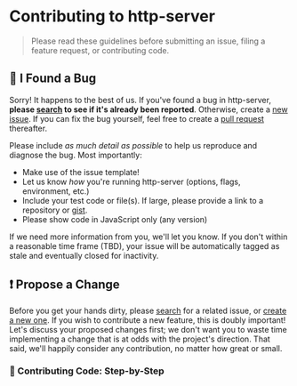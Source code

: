 # Contributing to http-server

> Please read these guidelines before submitting an issue, filing a feature request, or contributing code.

## :bug: I Found a Bug

Sorry! It happens to the best of us. If you've found a bug in http-server, **please [search](https://github.com/http-party/http-server/issues/) to see if it's already been reported**. Otherwise, create a [new issue](https://github.com/http-party/http-server/issues/new). If you can fix the bug yourself, feel free to create a [pull request](#propose-a-change) thereafter.

Please include _as much detail as possible_ to help us reproduce and diagnose the bug. Most importantly:

- Make use of the issue template!
- Let us know _how_ you're running http-server (options, flags, environment, etc.)
- Include your test code or file(s). If large, please provide a link to a repository or [gist](https://gist.github.com).
- Please show code in JavaScript only (any version)

If we need more information from you, we'll let you know. If you don't within a reasonable time frame (TBD), your issue will be automatically tagged as stale and eventually closed for inactivity.

## :exclamation: Propose a Change

Before you get your hands dirty, please [search](https://github.com/http-party/http-server/issues/) for a related issue, or [create a new one](https://github.com/http-party/http-server/issues/new). If you wish to contribute a new feature, this is doubly important! Let's discuss your proposed changes first; we don't want you to waste time implementing a change that is at odds with the project's direction. That said, we'll happily consider any contribution, no matter how great or small.

### :shoe: Contributing Code: Step-by-Step

Follow these steps to get going.

1. [Install the latest version of Node.js](https://nodejs.org/en/download).
   - If you're new to installing Node, a tool like [nvm](https://github.com/creationix/nvm#install-script) can help you manage multiple version installations.
1. Follow [Github's documentation](https://help.github.com/articles/fork-a-repo/) on setting up Git, forking and cloning.
1. Create a new branch in your fork, giving it a descriptive name
1. Execute `npm install` to install the prod and dev dependencies
  - Do not use `yarn install` for development, as it may not get the same package versions as other developers.
1. Make your changes and add them via `git add`.
  - **Tests are required** for any non-trivial code change. If you're having trouble making tests, go ahead and open the pull request and we can help
  - Keep your PR focused. Don't fix multiple things at once, and don't upgrade dependencies unless necessary.
1. Before committing, run `npm test`
  - Tests will also run on your PR, but running them locally will let you catch problems ahead-of-time.
1. Commit your changes.
  - See [How to Write a Git Commit Message](https://chris.beams.io/posts/git-commit/).
1. Push your changes to your fork.
1. Now on [http-party/http-server](https://github.com/http-party/http-server), you should see a notification about your recent changes in your fork's branch, with a green button to create a pull request. Click the button.
1. Describe your changes in detail here, following the template. Once you're satisfied, submit the form.
1. Be patient while your PR is reviewed. This can take a while. We may request changes, but don't be afraid to question them.
1. Your PR might become conflicted with the code in `master`. If this is the case, you will need to [update your PR](#up-to-date) and resolve your conflicts.
1. You don't need to make a new PR to any needed changes. Instead, commit on top of your changes, and push these to your fork's branch. The PR will be updated, and CI will re-run.
  - **Please do not rebase and force-push**, it ruins the git history

## :angel: I Just Want To Help

_Excellent._ Here's how:

- **Handy with JavaScript?** Please check out the issues labeled [`help-wanted`](https://github.com/http-party/http-server/issues?q=is%3Aopen+is%3Aissue+label%3A%22help-wanted%22) or [`good first issue`](https://github.com/http-party/http-server/issues?q=is%3Aissue+is%3Aopen+sort%3Aupdated-desc+label%3Agood+first+issue). 
- **Wait--you write unit tests for _fun_?** A PR which increases coverage is unlikely to ever be turned down.
